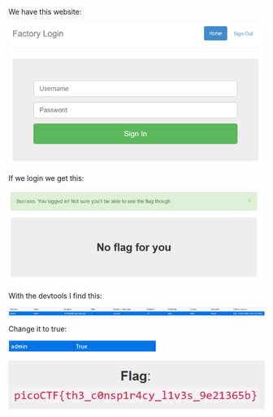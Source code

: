 We have this website:

![image1](/images/picoctf2019-logon/logon1.png)

If we login we get this:

![image2](/images/picoctf2019-logon/logon2.png)

With the devtools I find this:

![image3](/images/picoctf2019-logon/logon3.png)

Change it to true:

![image4](/images/picoctf2019-logon/logon4.png)

![image5](/images/picoctf2019-logon/logon5.png)
